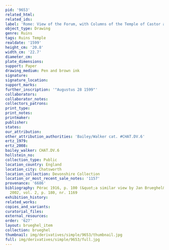 ```yaml
---
pid: '9653'
related_html: 
related_ids: 
label: 'Rome: View of the Forum, with Columns of the Temple of Castor and Pollux'
object_type: Drawing
genre: Ruins
tags: Ruins Temple
realdate: '1599'
height_cm: '20.8'
width_cm: '22.7'
diameter_cm: 
plate_dimensions: 
support: Paper
drawing_medium: Pen and brown ink
signature: 
signature_location: 
support_marks: 
further_inscription: '"Augustus 28 1599"'
collaborators: 
collaborator_notes: 
collectors_patrons: 
print_type: 
print_notes: 
printmaker: 
publisher: 
states: 
our_attribution: 
other_attribution_authorities: 'Bailey/Walker cat. #CHAT.DV.6'
ertz_1979: 
ertz_2008: 
bailey_walker: CHAT.DV.6
hollstein_no: 
collection_type: Public
location_country: England
location_city: Chatsworth
location_collection: Devonshire Collection
location_or_most_recent_sale_notes: '1157'
provenance: '6686'
bibliography: Pérac 1916, p. 100 (&quot;a similar view by Jan Brueghel&quot;); Jaffé
  2002, vol. 2, p. 180, nr. 1169
exhibition_history: 
related_works: 
copies_and_variants: 
curatorial_files: 
external_resources: 
order: '627'
layout: brueghel_item
collection: brueghel
thumbnail: img/derivatives/simple/9653/thumbnail.jpg
full: img/derivatives/simple/9653/full.jpg
---
```

